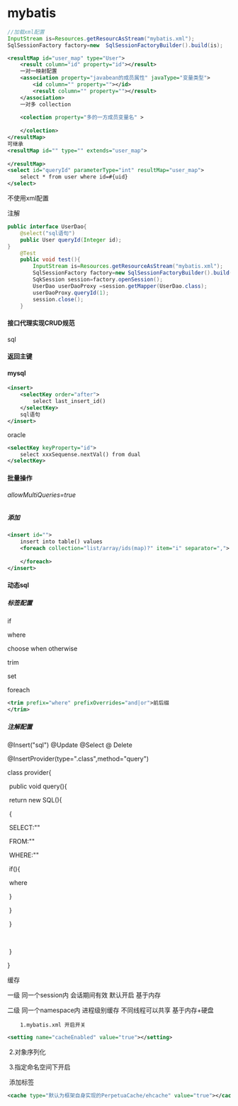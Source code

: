 # mybatis



```java
//加载xml配置
InputStream is=Resources.getResourcAsStream("mybatis.xml");
SqlSessionFactory factory=new  SqlSessionFactoryBuilder().build(is);
```







```xml
<resultMap id="user_map" type="User">
    <result column="id" property="id"></result>
    一对一映射配置
    <association property="javabean的成员属性" javaType="变量类型">
        <id column="" property=""></id>
        <result column="" property=""></result>
	</association>
    一对多 collection
    
    <colection property="多的一方成员变量名" >
        
    </colection>
</resultMap>
可继承
<resultMap id="" type="" extends="user_map">
    
</resultMap>
<select id="queryId" parameterType="int" resultMap="user_map">
	select * from user where id=#{uid}
</select>
```











不使用xml配置

注解

```java
public interface UserDao{
    @select("sql语句")
    public User queryId(Integer id);
}
	@Test
	public void test(){
        InputStream is=Resources.getResourceAsStream("mybatis.xml");
        SqlSessionFactory factory=new SqlSessionFactoryBuilder().build(is);
        SqkSession session=factory.openSession();
        UserDao userDaoProxy =session.getMapper(UserDao.class);
      	userDaoProxy.queryId(1);
        session.close();
    }
```







#### 接口代理实现CRUD规范

sql 

#### 返回主键

#### mysql

```xml
<insert>
    <selectKey order="after">
        select last_insert_id()
    </selectKey>
    sql语句
</insert>
```

oracle 

```xml
<selectKey keyProperty="id">
    select xxxSequense.nextVal() from dual
</selectKey>
```

#### 批量操作

###### allowMultiQueries=true

##### 添加

```xml
<insert id="">
    insert into table() values 
    <foreach collection="list/array/ids(map)?" item="i" separator=",">
        
    </foreach>
</insert>
```

#### 动态sql

##### 标签配置

if 

where

choose  when otherwise

trim

set

foreach

```xml
<trim prefix="where" prefixOverrides="and|or">前后缀
</trim>
```

##### 注解配置

@Insert("sql")  @Update @Select @ Delete

@InsertProvider(type=".class",method="query")

class provider{

​	public  void query(){

​				return new SQL(){

​						{ 

​							SELECT:""

​							FROM:""

​							WHERE:""

​										if(){

​												where

​											}

​						}

​				}

​				

​	} 

}







缓存

一级 同一个session内 会话期间有效 默认开启 基于内存

二级 同一个namespace内 进程级别缓存 不同线程可以共享 基于内存+硬盘

 		1.mybatis.xml 开启开关

```xml
<setting name="cacheEnabled" value="true"></setting>
```



​		2.对象序列化

​		3.指定命名空间下开启		

​			添加标签

```xml
<cache type="默认为框架自身实现的PerpetuaCache/ehcache" value="true"></cache>
```



​	

